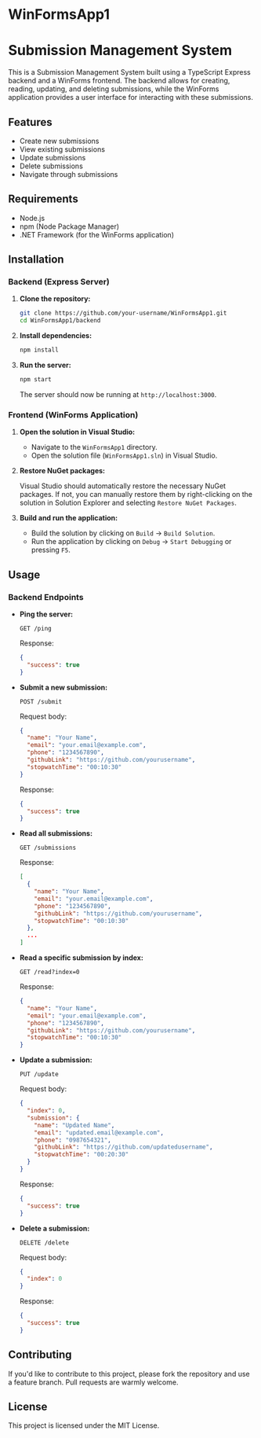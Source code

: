 # WinFormsApp1
# Submission Management System

This is a Submission Management System built using a TypeScript Express backend and a WinForms frontend. The backend allows for creating, reading, updating, and deleting submissions, while the WinForms application provides a user interface for interacting with these submissions.

## Features

- Create new submissions
- View existing submissions
- Update submissions
- Delete submissions
- Navigate through submissions

## Requirements

- Node.js
- npm (Node Package Manager)
- .NET Framework (for the WinForms application)

## Installation

### Backend (Express Server)

1. **Clone the repository:**

    ```bash
    git clone https://github.com/your-username/WinFormsApp1.git
    cd WinFormsApp1/backend
    ```

2. **Install dependencies:**

    ```bash
    npm install
    ```

3. **Run the server:**

    ```bash
    npm start
    ```

    The server should now be running at `http://localhost:3000`.

### Frontend (WinForms Application)

1. **Open the solution in Visual Studio:**

    - Navigate to the `WinFormsApp1` directory.
    - Open the solution file (`WinFormsApp1.sln`) in Visual Studio.

2. **Restore NuGet packages:**

    Visual Studio should automatically restore the necessary NuGet packages. If not, you can manually restore them by right-clicking on the solution in Solution Explorer and selecting `Restore NuGet Packages`.

3. **Build and run the application:**

    - Build the solution by clicking on `Build` -> `Build Solution`.
    - Run the application by clicking on `Debug` -> `Start Debugging` or pressing `F5`.

## Usage

### Backend Endpoints

- **Ping the server:**

    ```http
    GET /ping
    ```

    Response:
    ```json
    {
      "success": true
    }
    ```

- **Submit a new submission:**

    ```http
    POST /submit
    ```

    Request body:
    ```json
    {
      "name": "Your Name",
      "email": "your.email@example.com",
      "phone": "1234567890",
      "githubLink": "https://github.com/yourusername",
      "stopwatchTime": "00:10:30"
    }
    ```

    Response:
    ```json
    {
      "success": true
    }
    ```

- **Read all submissions:**

    ```http
    GET /submissions
    ```

    Response:
    ```json
    [
      {
        "name": "Your Name",
        "email": "your.email@example.com",
        "phone": "1234567890",
        "githubLink": "https://github.com/yourusername",
        "stopwatchTime": "00:10:30"
      },
      ...
    ]
    ```

- **Read a specific submission by index:**

    ```http
    GET /read?index=0
    ```

    Response:
    ```json
    {
      "name": "Your Name",
      "email": "your.email@example.com",
      "phone": "1234567890",
      "githubLink": "https://github.com/yourusername",
      "stopwatchTime": "00:10:30"
    }
    ```

- **Update a submission:**

    ```http
    PUT /update
    ```

    Request body:
    ```json
    {
      "index": 0,
      "submission": {
        "name": "Updated Name",
        "email": "updated.email@example.com",
        "phone": "0987654321",
        "githubLink": "https://github.com/updatedusername",
        "stopwatchTime": "00:20:30"
      }
    }
    ```

    Response:
    ```json
    {
      "success": true
    }
    ```

- **Delete a submission:**

    ```http
    DELETE /delete
    ```

    Request body:
    ```json
    {
      "index": 0
    }
    ```

    Response:
    ```json
    {
      "success": true
    }
    ```

## Contributing

If you'd like to contribute to this project, please fork the repository and use a feature branch. Pull requests are warmly welcome.

## License

This project is licensed under the MIT License.


